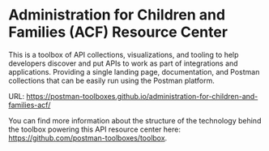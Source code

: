 # Administration for Children and Families (ACF) Resource Center
This is a toolbox of API collections, visualizations, and tooling to help developers discover and put APIs to work as part of integrations and applications. Providing a single landing page, documentation, and Postman collections that can be easily run using the Postman platform.

URL: https://postman-toolboxes.github.io/administration-for-children-and-families-acf/

You can find more information about the structure of the technology behind the toolbox powering this API resource center here: https://github.com/postman-toolboxes/toolbox.
